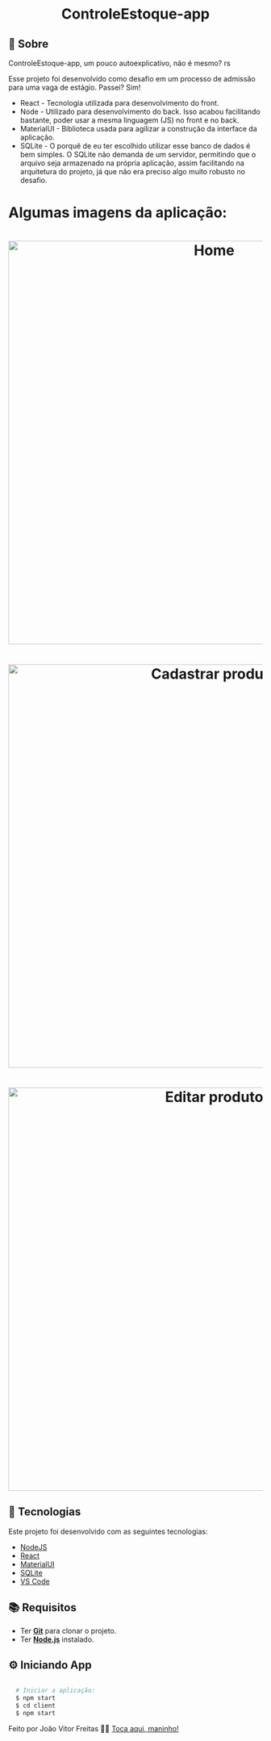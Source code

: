 <h1 align="center">ControleEstoque-app</h1>

<!--<p align="center">
  <img alt="GitHub top language" src="https://img.shields.io/github/languages/top/MatheusPires99/pokedex">
  <img alt="GitHub language count" src="https://img.shields.io/github/languages/count/MatheusPires99/pokedex">
  <img alt="Stars" src="https://img.shields.io/github/stars/MatheusPires99/pokedex">
  <img alt="Repository Size" src="https://img.shields.io/github/repo-size/MatheusPires99/pokedex">
</p>

<p align="center">
  <a href="#page_with_curl-sobre">Sobre</a>&nbsp;&nbsp;&nbsp;|&nbsp;&nbsp;&nbsp;
  <a href="#hammer-iniciando-mobile">Tecnologias</a>
  &nbsp;&nbsp;&nbsp;|&nbsp;&nbsp;&nbsp;
  <a href="#books-requisitos">Requisitos</a>&nbsp;&nbsp;&nbsp;|&nbsp;&nbsp;&nbsp;
  <a href="#rocket-começando">Começando</a>&nbsp;&nbsp;&nbsp;|&nbsp;&nbsp;&nbsp;
  <a href="#thought_balloon-começando">Inspiração</a>
</p>-->

<!--<h1 align="center">
  <img alt="Pokedex" src="https://imgur.com/gallery/RVcHdGB" width="250px" />
</h1>-->

## :page_with_curl: Sobre
ControleEstoque-app, um pouco autoexplicativo, não é mesmo? rs

Esse projeto foi desenvolvido como desafio em um processo de admissão para uma vaga de estágio. Passei? Sim!

- React - Tecnologia utilizada para desenvolvimento do front.
- Node - Utilizado para desenvolvimento do back. Isso acabou facilitando bastante, poder usar a mesma linguagem (JS) no front e no back.
- MaterialUI - Biblioteca usada para agilizar a construção da interface da aplicação.
- SQLite - O porquê de eu ter escolhido utilizar esse banco de dados é bem simples. O SQLite não demanda de um servidor, permitindo que o arquivo seja armazenado na própria aplicação, assim facilitando na arquitetura do projeto, já que não era preciso algo muito robusto no desafio.

# Algumas imagens da aplicação:

<h1 align="center">
  <img alt="Home" src="https://media.discordapp.net/attachments/903284138923163668/903284230170243112/unknown.png?ex=660579fe&is=65f304fe&hm=a588844a3c1b9b2d7c17d62eda7f849982d2463cabbbab8bd8f35523844e1185&=&format=webp&quality=lossless&width=952&height=468" width="800px" />
</h1>
<h1 align="center">
  <img alt="Cadastrar produto" src="https://media.discordapp.net/attachments/903284138923163668/903284155381608509/unknown.png?ex=660579ec&is=65f304ec&hm=a5d8a4dbd46468a6ebed5f1ee63353957c1a01dcd4d613b9038e077376bec085&=&format=webp&quality=lossless&width=960&height=452" width="800px" />
</h1>
<h1 align="center">
  <img alt="Editar produto" src="https://media.discordapp.net/attachments/903284138923163668/903284441760276500/unknown.png?ex=66057a31&is=65f30531&hm=a62a7ea63c01797455eda61ed965e0da977b1020bb7afb38a8aea735c0367ccb&=&format=webp&quality=lossless&width=960&height=450" width="800px" />
</h1>

## :hammer: Tecnologias

Este projeto foi desenvolvido com as seguintes tecnologias:

- [NodeJS](https://nodejs.org/en/)
- [React](https://pt-br.reactjs.org)
- [MaterialUI](https://v4.mui.com/pt/)
- [SQLite](https://www.sqlite.org/index.html)
- [VS Code](https://code.visualstudio.com/)

## :books: Requisitos
- Ter [**Git**](https://git-scm.com/) para clonar o projeto.
- Ter [**Node.js**](https://nodejs.org/en/) instalado.

## :gear: Iniciando App
```bash

  # Iniciar a aplicação:
  $ npm start
  $ cd client
  $ npm start
```

Feito por João Vitor Freitas 👋🏻 [Toca aqui, maninho!](https://github.com/Jwmffreitas)
